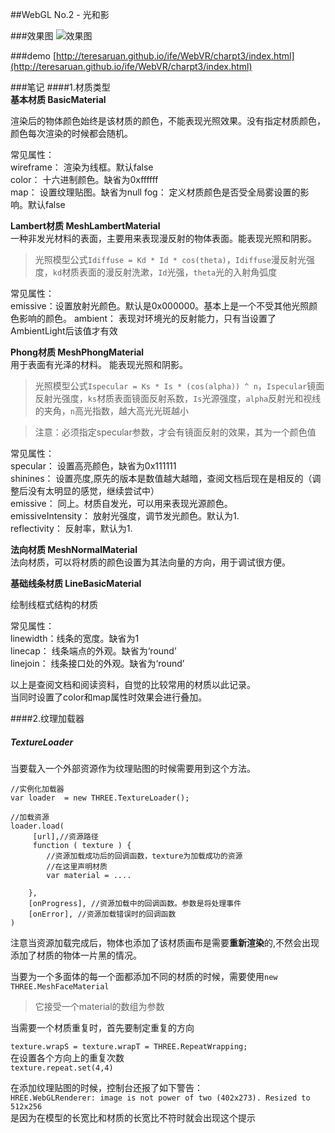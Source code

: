 ##WebGL No.2 - 光和影

###效果图
![效果图](charpt2.png)

###demo
[http://teresaruan.github.io/ife/WebVR/charpt3/index.html](http://teresaruan.github.io/ife/WebVR/charpt3/index.html)

###笔记 
####1.材质类型  
**基本材质 BasicMaterial**

渲染后的物体颜色始终是该材质的颜色，不能表现光照效果。没有指定材质颜色，颜色每次渲染的时候都会随机。

常见属性：  
wireframe： 渲染为线框。默认false  
color： 十六进制颜色。缺省为0xffffff  
map： 设置纹理贴图。缺省为null 
fog： 定义材质颜色是否受全局雾设置的影响。默认false

**Lambert材质 MeshLambertMaterial**  
一种非发光材料的表面，主要用来表现漫反射的物体表面。能表现光照和阴影。

>光照模型公式`Idiffuse = Kd * Id * cos(theta)`，`Idiffuse`漫反射光强度，`kd`材质表面的漫反射洗漱，`Id`光强，`theta`光的入射角弧度

常见属性：  
emissive：设置放射光颜色。默认是0x000000。基本上是一个不受其他光照颜色影响的颜色。
ambient： 表现对环境光的反射能力，只有当设置了AmbientLight后该值才有效


**Phong材质 MeshPhongMaterial**  
用于表面有光泽的材料。 能表现光照和阴影。
>光照模型公式`Ispecular = Ks * Is * (cos(alpha)) ^ n`，`Ispecular`镜面反射光强度，`ks`材质表面镜面反射系数，`Is`光源强度，`alpha`反射光和视线的夹角，`n`高光指数，越大高光光斑越小
  

>注意：必须指定specular参数，才会有镜面反射的效果，其为一个颜色值  

常见属性：  
specular： 设置高亮颜色，缺省为0x111111  
shinines： 设置亮度,原先的版本是数值越大越暗，查阅文档后现在是相反的（调整后没有太明显的感觉，继续尝试中）  
emissive： 同上。材质自发光，可以用来表现光源颜色。  
emissiveIntensity： 放射光强度，调节发光颜色。默认为1.  
reflectivity： 反射率，默认为1.  

**法向材质 MeshNormalMaterial**  
法向材质，可以将材质的颜色设置为其法向量的方向，用于调试很方便。

**基础线条材质 LineBasicMaterial**

绘制线框式结构的材质  

常见属性：  
linewidth：线条的宽度。缺省为1  
linecap： 线条端点的外观。缺省为‘round’  
linejoin： 线条接口处的外观。缺省为‘round’

以上是查阅文档和阅读资料，自觉的比较常用的材质以此记录。  
当同时设置了color和map属性时效果会进行叠加。


####2.纹理加载器  
##### TextureLoader  
当要载入一个外部资源作为纹理贴图的时候需要用到这个方法。 

	//实例化加载器  
	var loader  = new THREE.TextureLoader();
	
	//加载资源
	loader.load(
	     [url],//资源路径
		 function ( texture ) {
			//资源加载成功后的回调函数，texture为加载成功的资源
			//在这里声明材质
			var material = ....

		},
		[onProgress], //资源加载中的回调函数。参数是将处理事件
		[onError], //资源加载错误时的回调函数
	)


注意当资源加载完成后，物体也添加了该材质画布是需要**重新渲染**的,不然会出现添加了材质的物体一片黑的情况。

当要为一个多面体的每一个面都添加不同的材质的时候，需要使用`new THREE.MeshFaceMaterial`

>它接受一个material的数组为参数

当需要一个材质重复时，首先要制定重复的方向

`texture.wrapS = texture.wrapT = THREE.RepeatWrapping;`  
在设置各个方向上的重复次数  
`texture.repeat.set(4,4)`

在添加纹理贴图的时候，控制台还报了如下警告：  
`HREE.WebGLRenderer: image is not power of two (402x273). Resized to 512x256`   
是因为在模型的长宽比和材质的长宽比不符时就会出现这个提示